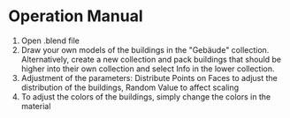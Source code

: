 # Operation Manual

1. Open .blend file
2. Draw your own models of the buildings in the "Gebäude" collection. Alternatively, create a new collection and pack buildings that should be higher into their own      collection and select Info in the lower collection.
3. Adjustment of the parameters: Distribute Points on Faces to adjust the distribution of the buildings, Random Value to affect scaling
4. To adjust the colors of the buildings, simply change the colors in the material
